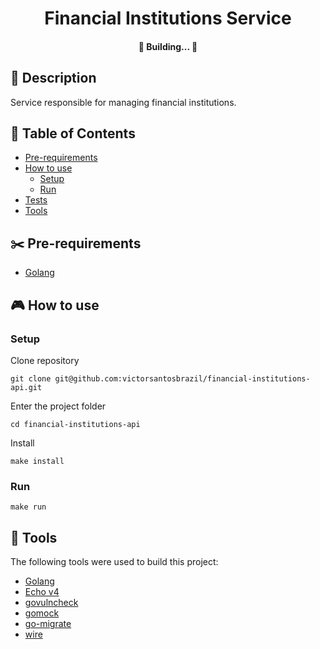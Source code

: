 <h1 align="center">
Financial Institutions Service
</h1>

<h4 align="center">
🚧   Building...  🚧
</h4>

## 📰 Description

Service responsible for managing financial institutions.

##  📔 Table of Contents
<!--ts-->
   * [Pre-requirements](#✂️-pre-requirements)
   * [How to use](#🎮-how-to-use)
      * [Setup](#setup)
      * [Run](#run)
   * [Tests](#📌-tests)
   * [Tools](#🔨-tools)
<!--te-->

## ✂️ Pre-requirements
* [Golang](https://go.dev/doc/install)

## 🎮 How to use

###  Setup

Clone repository
```
git clone git@github.com:victorsantosbrazil/financial-institutions-api.git
```

Enter the project folder
```
cd financial-institutions-api
```

Install
```
make install
```

### Run
```
make run
```

## 🔨 Tools

The following tools were used to build this project:

* [Golang](https://go.dev/)
* [Echo v4](https://echo.labstack.com/)
* [govulncheck](https://pkg.go.dev/golang.org/x/vuln/cmd/govulncheck)
* [gomock](https://github.com/golang/mock)
* [go-migrate](https://github.com/golang-migrate/migrate)
* [wire](https://github.com/google/wire)